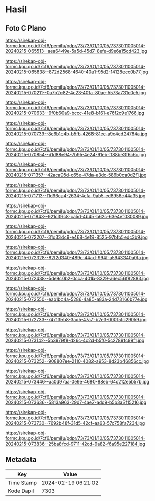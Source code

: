 # Hasil

## Foto C Plano

https://sirekap-obj-formc.kpu.go.id/7cf6/pemilu/pdpr/73/73/01/10/05/7373011005014-20240215-065513--aea6449e-5a5d-45d7-8efe-d9e6a15cd423.jpg

https://sirekap-obj-formc.kpu.go.id/7cf6/pemilu/pdpr/73/73/01/10/05/7373011005014-20240215-065838--872d2568-4640-40a1-95d2-14128ecc0b77.jpg

https://sirekap-obj-formc.kpu.go.id/7cf6/pemilu/pdpr/73/73/01/10/05/7373011005014-20240215-070211--0a7b2c82-4c23-401a-80ae-5573a731c0e5.jpg

https://sirekap-obj-formc.kpu.go.id/7cf6/pemilu/pdpr/73/73/01/10/05/7373011005014-20240215-070633--9f0b60a9-bccc-41e8-b161-e76f2c9e1766.jpg

https://sirekap-obj-formc.kpu.go.id/7cf6/pemilu/pdpr/73/73/01/10/05/7373011005014-20240215-070739--8c6b1c4b-b5fb-4268-81ee-a9c4cd24784a.jpg

https://sirekap-obj-formc.kpu.go.id/7cf6/pemilu/pdpr/73/73/01/10/05/7373011005014-20240215-070854--d1d88e94-7b95-4e24-91eb-ff88be3f6c6c.jpg

https://sirekap-obj-formc.kpu.go.id/7cf6/pemilu/pdpr/73/73/01/10/05/7373011005014-20240215-071357--42aca95d-c65e-47da-a3dc-586b0ca0d2f1.jpg

https://sirekap-obj-formc.kpu.go.id/7cf6/pemilu/pdpr/73/73/01/10/05/7373011005014-20240215-071713--f1d96ca4-2634-4cfa-9ab5-ed8956c44a35.jpg

https://sirekap-obj-formc.kpu.go.id/7cf6/pemilu/pdpr/73/73/01/10/05/7373011005014-20240215-071843--921c39c8-ca5d-4b45-b62c-63e4ef030089.jpg

https://sirekap-obj-formc.kpu.go.id/7cf6/pemilu/pdpr/73/73/01/10/05/7373011005014-20240215-072207--31d334c9-e468-4e19-8525-97bfb5edc3b9.jpg

https://sirekap-obj-formc.kpu.go.id/7cf6/pemilu/pdpr/73/73/01/10/05/7373011005014-20240215-072328--82f2d340-489c-44ad-994f-a5943340a0fa.jpg

https://sirekap-obj-formc.kpu.go.id/7cf6/pemilu/pdpr/73/73/01/10/05/7373011005014-20240215-072438--5de9c0b2-0cca-401b-8329-a6ec56f82883.jpg

https://sirekap-obj-formc.kpu.go.id/7cf6/pemilu/pdpr/73/73/01/10/05/7373011005014-20240215-072550--eab1bc4a-5286-4a85-a83a-24d73166b77e.jpg

https://sirekap-obj-formc.kpu.go.id/7cf6/pemilu/pdpr/73/73/01/10/05/7373011005014-20240215-072733--747135b8-3ad5-47a7-b2e3-00015fd29059.jpg

https://sirekap-obj-formc.kpu.go.id/7cf6/pemilu/pdpr/73/73/01/10/05/7373011005014-20240215-073142--5b3979f8-d26c-4c2d-b5f0-5c2789fc99f1.jpg

https://sirekap-obj-formc.kpu.go.id/7cf6/pemilu/pdpr/73/73/01/10/05/7373011005014-20240215-073252--908807ee-2110-4082-a953-8d23b46856cc.jpg

https://sirekap-obj-formc.kpu.go.id/7cf6/pemilu/pdpr/73/73/01/10/05/7373011005014-20240215-073446--aa0d97aa-0e9e-4680-88eb-64c212e5b57b.jpg

https://sirekap-obj-formc.kpu.go.id/7cf6/pemilu/pdpr/73/73/01/10/05/7373011005014-20240215-073636--5813a963-29d7-4ae7-add9-b5b3a3f15216.jpg

https://sirekap-obj-formc.kpu.go.id/7cf6/pemilu/pdpr/73/73/01/10/05/7373011005014-20240215-073730--7692b48f-31d5-42cf-aa63-57c758fa7234.jpg

https://sirekap-obj-formc.kpu.go.id/7cf6/pemilu/pdpr/73/73/01/10/05/7373011005014-20240215-073836--25ba8fcd-9711-42cd-9a82-f6a95e227184.jpg


## Metadata

| Key        | Value               |
| ---------- | ------------------- |
| Time Stamp | 2024-02-19 06:21:02 |
| Kode Dapil | 7303                |



